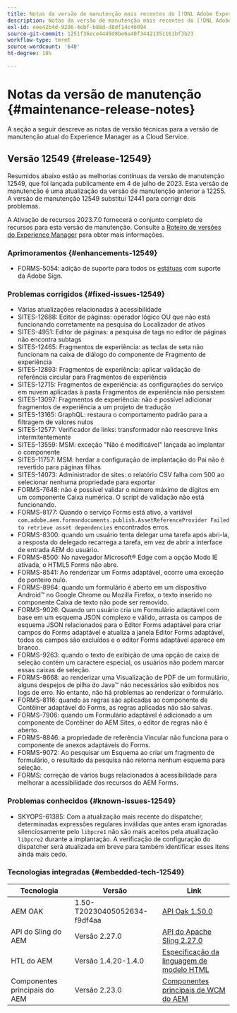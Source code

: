 ```yaml
---
title: Notas da versão de manutenção mais recentes do [!DNL Adobe Experience Manager] as a Cloud Service.
description: Notas da versão de manutenção mais recentes do [!DNL Adobe Experience Manager] as a Cloud Service.
exl-id: eee42b4d-9206-4ebf-b88d-d8df14c46094
source-git-commit: 1251f36ece4449d8be6a40f34421351161bf3b23
workflow-type: tm+mt
source-wordcount: '640'
ht-degree: 18%

---
```


# Notas da versão de manutenção {#maintenance-release-notes}

A seção a seguir descreve as notas de versão técnicas para a versão de manutenção atual do Experience Manager as a Cloud Service.

## Versão 12549 {#release-12549}

Resumidos abaixo estão as melhorias contínuas da versão de manutenção 12549, que foi lançada publicamente em 4 de julho de 2023. Esta versão de manutenção é uma atualização da versão de manutenção anterior a 12255. A versão de manutenção 12549 substitui 12441 para corrigir dois problemas.

A Ativação de recursos 2023.7.0 fornecerá o conjunto completo de recursos para esta versão de manutenção. Consulte a [Roteiro de versões do Experience Manager](https://experienceleague.adobe.com/docs/experience-manager-release-information/aem-release-updates/update-releases-roadmap.html?lang=pt-BR) para obter mais informações.

### Aprimoramentos {#enhancements-12549}

- FORMS-5054: adição de suporte para todos os [estátuas](https://opensource.adobe.com/acrobat-sign/acrobat_sign_events/webhookeventsagreements.html) com suporte da Adobe Sign.

### Problemas corrigidos {#fixed-issues-12549}

- Várias atualizações relacionadas à acessibilidade
- SITES-12688: Editor de páginas: operador lógico OU que não está funcionando corretamente na pesquisa do Localizador de ativos
- SITES-4951: Editor de páginas: a pesquisa de tags no editor de páginas não encontra subtags
- SITES-12465: Fragmentos de experiência: as teclas de seta não funcionam na caixa de diálogo do componente de Fragmento de experiência
- SITES-12893: Fragmentos de experiência: aplicar validação de referência circular para Fragmentos de experiência
- SITES-12715: Fragmentos de experiência: as configurações do serviço em nuvem aplicadas à pasta Fragmentos de experiência não persistem
- SITES-13097: Fragmentos de experiência: não é possível adicionar fragmentos de experiência a um projeto de tradução
- SITES-13165: GraphQL: restaura o comportamento padrão para a filtragem de valores nulos
- SITES-12577: Verificador de links: transformador não reescreve links intermitentemente
- SITES-13559: MSM: exceção &quot;Não é modificável&quot; lançada ao implantar o componente
- SITES-11757: MSM: herdar a configuração de implantação do Pai não é revertido para páginas filhas
- SITES-14073: Administrador de sites: o relatório CSV falha com 500 ao selecionar nenhuma propriedade para exportar
- FORMS-7648: não é possível validar o número máximo de dígitos em um componente Caixa numérica. O script de validação não está funcionando.
- FORMS-8177: Quando o serviço Forms está ativo, a variável `com.adobe.aem.formsndocuments.publish.AssetReferenceProvider Failed to retrieve asset dependencies` encontrados erros.
- FORMS-8300: quando um usuário tenta delegar uma tarefa após abri-la, a resposta do delegado recarrega a tarefa, em vez de abrir a interface de entrada AEM do usuário.
- FORMS-8500: No navegador Microsoft® Edge com a opção Modo IE ativada, o HTML5 Forms não abre.
- FORMS-8541: Ao renderizar um Forms adaptável, ocorre uma exceção de ponteiro nulo.
- FORMS-8964: quando um formulário é aberto em um dispositivo Android™ no Google Chrome ou Mozilla Firefox, o texto inserido no componente Caixa de texto não pode ser removido.
- FORMS-9026: Quando um usuário cria um Formulário adaptável com base em um esquema JSON complexo e válido, arrasta os campos de esquema JSON relacionados para o Editor Forms adaptável para criar campos do Forms adaptável e atualiza a janela Editor Forms adaptável, todos os campos são excluídos e o editor Forms adaptável aparece em branco.
- FORMS-9263: quando o texto de exibição de uma opção de caixa de seleção contém um caractere especial, os usuários não podem marcar essas caixas de seleção.
- FORMS-8668: ao renderizar uma Visualização de PDF de um formulário, alguns despejos de pilha do Java™ não necessários são exibidos nos logs de erro. No entanto, não há problemas ao renderizar o formulário.
- FORMS-8116: quando as regras são aplicadas ao componente de Contêiner adaptável do Forms, as regras aplicadas não são salvas.
- FORMS-7906: quando um Formulário adaptável é adicionado a um componente de Contêiner do AEM Sites, o editor de regras não é aberto.
- FORMS-8846: a propriedade de referência Vincular não funciona para o componente de anexos adaptáveis do Forms.
- FORMS-9072: Ao pesquisar um Esquema ao criar um fragmento de formulário, o resultado da pesquisa não retorna nenhum esquema para seleção.
- FORMS: correção de vários bugs relacionados à acessibilidade para melhorar a acessibilidade dos recursos do AEM Forms.

### Problemas conhecidos {#known-issues-12549}

- SKYOPS-61385: Com a atualização mais recente do dispatcher, determinadas expressões regulares inválidas que antes eram ignoradas silenciosamente pelo `libpcre1` não são mais aceitos pela atualização `libpcre2` durante a implantação. A verificação de configuração do dispatcher será atualizada em breve para também identificar esses itens ainda mais cedo.

### Tecnologias integradas {#embedded-tech-12549}

| Tecnologia | Versão | Link |
|---|---|---|
| AEM OAK | 1.50-T20230405052634-f9df4aa | [API Oak 1.50.0](https://www.javadoc.io/doc/org.apache.jackrabbit/oak-api/1.50.0/index.html) |
| API do Sling do AEM | Versão 2.27.0 | [API do Apache Sling 2.27.0](https://www.javadoc.io/doc/org.apache.sling/org.apache.sling.api/latest/index.html) |
| HTL do AEM | Versão 1.4.20-1.4.0 | [Especificação da linguagem de modelo HTML](https://github.com/adobe/htl-spec) |
| Componentes principais do AEM | Versão 2.23.0 | [Componentes principais de WCM do AEM](https://github.com/adobe/aem-core-wcm-components) |
